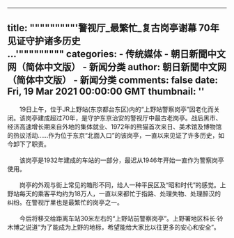 
---
title: """""""""'警视厅_最繁忙_复古岗亭谢幕 70年见证守护诸多历史                                            
                                                        ...'"""""""""
categories: 
    - 传统媒体
    - 朝日新聞中文网（简体中文版） - 新闻分类
author: 朝日新聞中文网（简体中文版） - 新闻分类
comments: false
date: Fri, 19 Mar 2021 00:00:00 GMT
thumbnail: ''
---

<div>   
<p>　　19日上午，位于JR上野站(东京都台东区)内的“上野站警察岗亭”因老化而关闭。该岗亭建成超过70年，是守护东京治安的警视厅中最古老岗亭。战后黑市、经济高速增长期来自外地的集体就业、1972年的熊猫首次来日、美术馆及博物馆的热议活动……作为位于东京“北面入口”的该岗亭，一直以来见证了许多历史，如今卸下了职责。<br>
<br>
　　该岗亭是1932年建成的车站的一部分，最迟从1946年开始一直作为警察岗亭使用。<br>
<br>
　　岗亭的外观与街上常见的箱形不同，给人一种平民区及“昭和时代”的感觉。上野站每天的乘客平均约为18万人，一直以来都忙于指路、处理失物、处理醉汉的纠纷。在警视厅里也是最繁忙的岗亭之一。<br>
<br>
　　今后将移交给距离车站30米左右的“上野站前警察岗亭”。上野署地区科长·铃木博之说道“为了能成为上野的地标，希望能给大家比以往更多的安心和安全”。</p>  
</div>
            